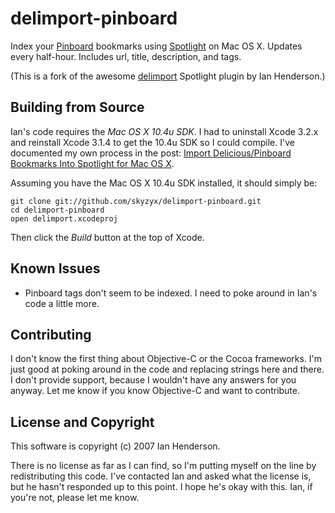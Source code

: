 # delimport-pinboard

Index your [Pinboard](http://pinboard.in) bookmarks using [Spotlight](http://www.apple.com/macosx/what-is-macosx/spotlight.html)
on Mac OS X. Updates every half-hour. Includes url, title, description, and tags.

(This is a fork of the awesome [delimport](http://ianhenderson.org/delimport.html) Spotlight plugin by Ian Henderson.)


## Building from Source

Ian's code requires the _Mac OS X 10.4u SDK_. I had to uninstall Xcode 3.2.x and reinstall Xcode 3.1.4 to
get the 10.4u SDK so I could compile. I've documented my own process in the post:
[Import Delicious/Pinboard Bookmarks Into Spotlight for Mac OS X](http://blog.ryanparman.com/2011/01/01/import-deliciouspinboard-bookmarks-into-spotlight-for-mac-os-x/).

Assuming you have the Mac OS X 10.4u SDK installed, it should simply be:

	git clone git://github.com/skyzyx/delimport-pinboard.git
	cd delimport-pinboard
	open delimport.xcodeproj

Then click the _Build_ button at the top of Xcode.


## Known Issues

* Pinboard tags don't seem to be indexed. I need to poke around in Ian's code a little more.


## Contributing

I don't know the first thing about Objective-C or the Cocoa frameworks. I'm just good at poking around
in the code and replacing strings here and there. I don't provide support, because I wouldn't have any
answers for you anyway. Let me know if you know Objective-C and want to contribute.


## License and Copyright

This software is copyright (c) 2007 Ian Henderson.

There is no license as far as I can find, so I'm putting myself on the line by redistributing this code.
I've contacted Ian and asked what the license is, but he hasn't responded up to this point. I hope he's
okay with this. Ian, if you're not, please let me know.
